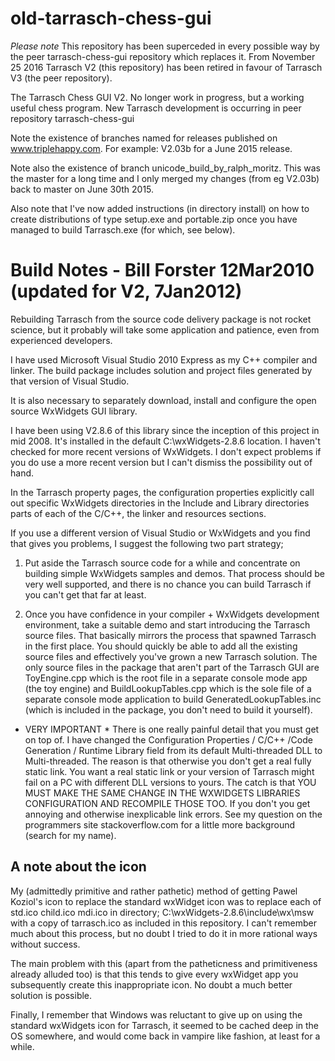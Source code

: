 old-tarrasch-chess-gui
======================

*Please note* This repository has been superceded in every possible way by the
peer tarrasch-chess-gui repository which replaces it. From November 25 2016
Tarrasch V2 (this repository) has been retired in favour of Tarrasch V3 (the
peer repository).

The Tarrasch Chess GUI V2. No longer work in progress, but a working useful chess program.
New Tarrasch development is occurring in peer repository tarrasch-chess-gui

Note the existence of branches named for releases published on www.triplehappy.com.
For example: V2.03b for a June 2015 release.

Note also the existence of branch unicode_build_by_ralph_moritz. This was the
master for a long time and I only merged my changes (from eg V2.03b) back to
master on June 30th 2015.

Also note that I've now added instructions (in directory install) on how
to create distributions of type setup.exe and portable.zip once you have managed
to build Tarrasch.exe (for which, see below).

Build Notes - Bill Forster 12Mar2010 (updated for V2, 7Jan2012)
==============================================================

Rebuilding Tarrasch from the source code delivery package is not rocket 
science, but it probably will take some application and patience, even 
from experienced developers.

I have used Microsoft Visual Studio 2010 Express as my C++ compiler and 
linker. The build package includes solution and project files generated 
by that version of Visual Studio.

It is also necessary to separately download, install and configure the 
open source WxWidgets GUI library.

I have been using V2.8.6 of this library since the inception of this 
project in mid 2008. It's installed in the default C:\wxWidgets-2.8.6 
location. I haven't checked for more recent versions of WxWidgets. I 
don't expect problems if you do use a more recent version but I can't 
dismiss the possibility out of hand.

In the Tarrasch property pages, the configuration properties explicitly 
call out specific WxWidgets directories in the Include and Library 
directories parts of each of the C/C++, the linker and resources 
sections.

If you use a different version of Visual Studio or WxWidgets and you 
find that gives you problems, I suggest the following two part strategy;

1) Put aside the Tarrasch source code for a while and concentrate on 
building simple WxWidgets samples and demos. That process should be very 
well supported, and there is no chance you can build Tarrasch if you 
can't get that far at least.

2) Once you have confidence in your compiler + WxWidgets development 
environment, take a suitable demo and start introducing the Tarrasch 
source files. That basically mirrors the process that spawned Tarrasch 
in the first place. You should quickly be able to add all the existing 
source files and effectively you've grown a new Tarrasch solution. The 
only source files in the package that aren't part of the Tarrasch GUI 
are ToyEngine.cpp which is the root file in a separate console mode app 
(the toy engine) and BuildLookupTables.cpp which is the sole file of a 
separate console mode application to build GeneratedLookupTables.inc 
(which is included in the package, you don't need to build it yourself).

* VERY IMPORTANT *
There is one really painful detail that you must get on top of. I have 
changed the Configuration Properties / C/C++ /Code Generation / Runtime 
Library field from its default Multi-threaded DLL to Multi-threaded. The 
reason is that otherwise you don't get a real fully static link. You 
want a real static link or your version of Tarrasch might fail on a PC 
with different DLL versions to yours. The catch is that YOU MUST MAKE 
THE SAME CHANGE IN THE WXWIDGETS LIBRARIES CONFIGURATION AND RECOMPILE 
THOSE TOO. If you don't you get annoying and otherwise inexplicable link 
errors. See my question on the programmers site stackoverflow.com for
a little more background (search for my name).

A note about the icon
---------------------
My (admittedly primitive and rather pathetic) method of getting Pawel
Koziol's icon to replace the standard wxWidget icon was to replace
each of std.ico child.ico mdi.ico in directory;
 C:\wxWidgets-2.8.6\include\wx\msw             
with a copy of tarrasch.ico as included in this repository. I can't
remember much about this process, but no doubt I tried to do it in
more rational ways without success.

The main problem with this (apart from the patheticness and primitiveness
already alluded too) is that this tends to give every wxWidget app
you subsequently create this inappropriate icon. No doubt a much
better solution is possible.

Finally, I remember that Windows was reluctant to give up on using the
standard wxWidgets icon for Tarrasch, it seemed to be cached deep in
the OS somewhere, and would come back in vampire like fashion, at least
for a while.


